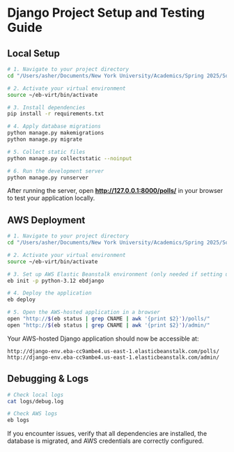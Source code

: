 # Django Project Setup and Testing Guide

## Local Setup

```sh
# 1. Navigate to your project directory
cd "/Users/asher/Documents/New York University/Academics/Spring 2025/Software Engineering I/Coding/homework1/ebdjango"

# 2. Activate your virtual environment
source ~/eb-virt/bin/activate

# 3. Install dependencies
pip install -r requirements.txt

# 4. Apply database migrations
python manage.py makemigrations
python manage.py migrate

# 5. Collect static files
python manage.py collectstatic --noinput

# 6. Run the development server
python manage.py runserver
```

After running the server, open **http://127.0.0.1:8000/polls/** in your browser to test your application locally.

## AWS Deployment

```sh
# 1. Navigate to your project directory
cd "/Users/asher/Documents/New York University/Academics/Spring 2025/Software Engineering I/Coding/homework1/ebdjango"

# 2. Activate your virtual environment
source ~/eb-virt/bin/activate

# 3. Set up AWS Elastic Beanstalk environment (only needed if setting up from scratch)
eb init -p python-3.12 ebdjango

# 4. Deploy the application
eb deploy

# 5. Open the AWS-hosted application in a browser
open "http://$(eb status | grep CNAME | awk '{print $2}')/polls/"
open "http://$(eb status | grep CNAME | awk '{print $2}')/admin/"

```

Your AWS-hosted Django application should now be accessible at:
```
http://django-env.eba-cc9ambe4.us-east-1.elasticbeanstalk.com/polls/
http://django-env.eba-cc9ambe4.us-east-1.elasticbeanstalk.com/admin/
```

## Debugging & Logs

```sh
# Check local logs
cat logs/debug.log

# Check AWS logs
eb logs
```

If you encounter issues, verify that all dependencies are installed, the database is migrated, and AWS credentials are correctly configured.
